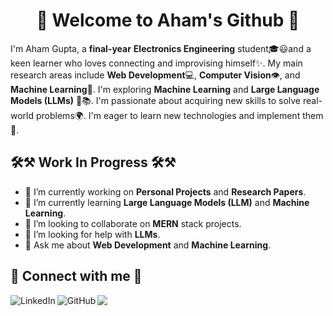 <h1 align="center">
   🙏 Welcome to Aham's Github 🙏
</h1>

I'm Aham Gupta, a **final-year** **Electronics Engineering** student🎓😃and a keen learner who loves connecting and improvising himself✨. My main research areas include **Web Development**💻, **Computer Vision**👁️, and **Machine Learning**🤖. I'm exploring **Machine Learning** and **Large Language Models (LLMs)** 🧠📚. I'm passionate about acquiring new skills to solve real-world problems🌍. I'm eager to learn new technologies and implement them🚀.

## 🛠⚒ Work In Progress 🛠⚒

- 🔭 I’m currently working on **Personal Projects** and **Research Papers**.
- 🌱 I’m currently learning **Large Language Models (LLM)** and **Machine Learning**.
- 👯 I’m looking to collaborate on **MERN** stack projects.
- 🤔 I’m looking for help with **LLMs**.
- 💬 Ask me about **Web Development** and **Machine Learning**.

## 🤝 Connect with me 🤝

[<img align="left" alt="LinkedIn" src="https://img.shields.io/badge/linkedin-%230077B5.svg?&style=for-the-badge&logo=linkedin&logoColor=white" />][linkedin]
[<img align="left" alt="GitHub" src="https://img.shields.io/badge/GitHub-100000?style=for-the-badge&logo=github&logoColor=white" />][GitHub]
<a href="mailto:ahamgupta18113@gmail.com?"><img src="https://img.shields.io/badge/gmail-%23DD0031.svg?&style=for-the-badge&logo=gmail&logoColor=white"/></a>

[linkedin]: https://www.linkedin.com/in/aham-gupta-18a02a202/
[GitHub]: https://github.com/aham-18113
